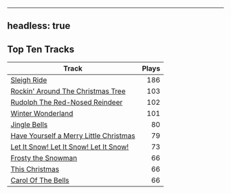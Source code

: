 
---
headless: true
---

## Top Ten Tracks

| Track | Plays |
| --- |  ---: |
|[Sleigh Ride](/songs/sleigh-ride)| 186|
|[Rockin' Around The Christmas Tree](/songs/rockin-around-the-christmas-tree)| 103|
|[Rudolph The Red-Nosed Reindeer](/songs/rudolph-the-red-nosed-reindeer)| 102|
|[Winter Wonderland](/songs/winter-wonderland)| 101|
|[Jingle Bells](/songs/jingle-bells)| 80|
|[Have Yourself a Merry Little Christmas](/songs/have-yourself-a-merry-little-christmas)| 79|
|[Let It Snow! Let It Snow! Let It Snow!](/songs/let-it-snow-let-it-snow-let-it-snow)| 73|
|[Frosty the Snowman](/songs/frosty-the-snowman)| 66|
|[This Christmas](/songs/this-christmas)| 66|
|[Carol Of The Bells](/songs/carol-of-the-bells)| 66|
